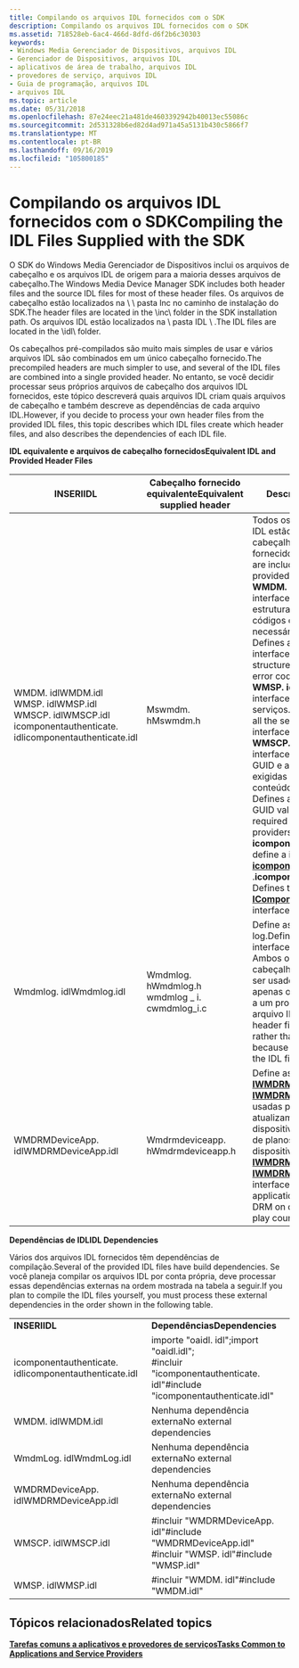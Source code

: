 ```yaml
---
title: Compilando os arquivos IDL fornecidos com o SDK
description: Compilando os arquivos IDL fornecidos com o SDK
ms.assetid: 718528eb-6ac4-466d-8dfd-d6f2b6c30303
keywords:
- Windows Media Gerenciador de Dispositivos, arquivos IDL
- Gerenciador de Dispositivos, arquivos IDL
- aplicativos de área de trabalho, arquivos IDL
- provedores de serviço, arquivos IDL
- Guia de programação, arquivos IDL
- arquivos IDL
ms.topic: article
ms.date: 05/31/2018
ms.openlocfilehash: 87e24eec21a481de4603392942b40013ec55086c
ms.sourcegitcommit: 2d531328b6ed82d4ad971a45a5131b430c5866f7
ms.translationtype: MT
ms.contentlocale: pt-BR
ms.lasthandoff: 09/16/2019
ms.locfileid: "105800185"
---
```

# <a name="compiling-the-idl-files-supplied-with-the-sdk"></a><span data-ttu-id="73ca6-109">Compilando os arquivos IDL fornecidos com o SDK</span><span class="sxs-lookup"><span data-stu-id="73ca6-109">Compiling the IDL Files Supplied with the SDK</span></span>

<span data-ttu-id="73ca6-110">O SDK do Windows Media Gerenciador de Dispositivos inclui os arquivos de cabeçalho e os arquivos IDL de origem para a maioria desses arquivos de cabeçalho.</span><span class="sxs-lookup"><span data-stu-id="73ca6-110">The Windows Media Device Manager SDK includes both header files and the source IDL files for most of these header files.</span></span> <span data-ttu-id="73ca6-111">Os arquivos de cabeçalho estão localizados na \\ \\ pasta Inc no caminho de instalação do SDK.</span><span class="sxs-lookup"><span data-stu-id="73ca6-111">The header files are located in the \\inc\\ folder in the SDK installation path.</span></span> <span data-ttu-id="73ca6-112">Os arquivos IDL estão localizados na \\ pasta IDL \\ .</span><span class="sxs-lookup"><span data-stu-id="73ca6-112">The IDL files are located in the \\idl\\ folder.</span></span>

<span data-ttu-id="73ca6-113">Os cabeçalhos pré-compilados são muito mais simples de usar e vários arquivos IDL são combinados em um único cabeçalho fornecido.</span><span class="sxs-lookup"><span data-stu-id="73ca6-113">The precompiled headers are much simpler to use, and several of the IDL files are combined into a single provided header.</span></span> <span data-ttu-id="73ca6-114">No entanto, se você decidir processar seus próprios arquivos de cabeçalho dos arquivos IDL fornecidos, este tópico descreverá quais arquivos IDL criam quais arquivos de cabeçalho e também descreve as dependências de cada arquivo IDL.</span><span class="sxs-lookup"><span data-stu-id="73ca6-114">However, if you decide to process your own header files from the provided IDL files, this topic describes which IDL files create which header files, and also describes the dependencies of each IDL file.</span></span>

<span data-ttu-id="73ca6-115">**IDL equivalente e arquivos de cabeçalho fornecidos**</span><span class="sxs-lookup"><span data-stu-id="73ca6-115">**Equivalent IDL and Provided Header Files**</span></span>



| <span data-ttu-id="73ca6-116">**INSERI**</span><span class="sxs-lookup"><span data-stu-id="73ca6-116">**IDL**</span></span>                                                                                            | <span data-ttu-id="73ca6-117">**Cabeçalho fornecido equivalente**</span><span class="sxs-lookup"><span data-stu-id="73ca6-117">**Equivalent supplied header**</span></span>               | <span data-ttu-id="73ca6-118">**Descrição**</span><span class="sxs-lookup"><span data-stu-id="73ca6-118">**Description**</span></span>                                                                                                                                                                                                                                                                                                                                                                                                                                                                                                     |
|----------------------------------------------------------------------------------------------------|----------------------------------------------|---------------------------------------------------------------------------------------------------------------------------------------------------------------------------------------------------------------------------------------------------------------------------------------------------------------------------------------------------------------------------------------------------------------------------------------------------------------------------------------------------------------------|
| <span data-ttu-id="73ca6-119">WMDM. idl</span><span class="sxs-lookup"><span data-stu-id="73ca6-119">WMDM.idl</span></span><br/> <span data-ttu-id="73ca6-120">WMSP. idl</span><span class="sxs-lookup"><span data-stu-id="73ca6-120">WMSP.idl</span></span><br/> <span data-ttu-id="73ca6-121">WMSCP. idl</span><span class="sxs-lookup"><span data-stu-id="73ca6-121">WMSCP.idl</span></span><br/> <span data-ttu-id="73ca6-122">icomponentauthenticate. idl</span><span class="sxs-lookup"><span data-stu-id="73ca6-122">icomponentauthenticate.idl</span></span><br/> | <span data-ttu-id="73ca6-123">Mswmdm. h</span><span class="sxs-lookup"><span data-stu-id="73ca6-123">Mswmdm.h</span></span>                                     | <span data-ttu-id="73ca6-124">Todos os quatro arquivos IDL estão incluídos neste cabeçalho único fornecido.</span><span class="sxs-lookup"><span data-stu-id="73ca6-124">All four IDL files are included in this single provided header.</span></span><br/> <span data-ttu-id="73ca6-125">**WMDM. idl** define todas as interfaces de aplicativo e estruturas, constantes e códigos de erro necessários.</span><span class="sxs-lookup"><span data-stu-id="73ca6-125">**WMDM.idl** Defines all the application interfaces and required structures, constants, and error codes.</span></span><br/> <span data-ttu-id="73ca6-126">**WMSP. idl** define todas as interfaces do provedor de serviços.</span><span class="sxs-lookup"><span data-stu-id="73ca6-126">**WMSP.idl** Defines all the service provider interfaces.</span></span><br/> <span data-ttu-id="73ca6-127">**WMSCP. idl** define todas as interfaces, os valores de GUID e as constantes exigidas por provedores de conteúdo seguro.</span><span class="sxs-lookup"><span data-stu-id="73ca6-127">**WMSCP.idl** Defines all the interfaces, GUID values, and constants required by secure content providers.</span></span><br/> <span data-ttu-id="73ca6-128">**icomponentauthenticate. idl** define a interface [**icomponentauthenticate**](/windows/desktop/api/mswmdm/nn-mswmdm-icomponentauthenticate) .</span><span class="sxs-lookup"><span data-stu-id="73ca6-128">**icomponentauthenticate.idl** Defines the [**IComponentAuthenticate**](/windows/desktop/api/mswmdm/nn-mswmdm-icomponentauthenticate) interface.</span></span><br/> |
| <span data-ttu-id="73ca6-129">Wmdmlog. idl</span><span class="sxs-lookup"><span data-stu-id="73ca6-129">Wmdmlog.idl</span></span>                                                                                        | <span data-ttu-id="73ca6-130">Wmdmlog. h</span><span class="sxs-lookup"><span data-stu-id="73ca6-130">Wmdmlog.h</span></span><br/> <span data-ttu-id="73ca6-131">wmdmlog \_ i. c</span><span class="sxs-lookup"><span data-stu-id="73ca6-131">wmdmlog\_i.c</span></span><br/> | <span data-ttu-id="73ca6-132">Define as interfaces de log.</span><span class="sxs-lookup"><span data-stu-id="73ca6-132">Defines the logging interfaces.</span></span><br/> <span data-ttu-id="73ca6-133">Ambos os arquivos de cabeçalho fornecidos devem ser usados, em vez de apenas o arquivo. h, devido a um problema com o arquivo IDL.</span><span class="sxs-lookup"><span data-stu-id="73ca6-133">Both supplied header files must be used, rather than just the .h file, because of a problem with the IDL file.</span></span><br/>                                                                                                                                                                                                                                                                                                                                                |
| <span data-ttu-id="73ca6-134">WMDRMDeviceApp. idl</span><span class="sxs-lookup"><span data-stu-id="73ca6-134">WMDRMDeviceApp.idl</span></span>                                                                                 | <span data-ttu-id="73ca6-135">Wmdrmdeviceapp. h</span><span class="sxs-lookup"><span data-stu-id="73ca6-135">Wmdrmdeviceapp.h</span></span>                             | <span data-ttu-id="73ca6-136">Define as interfaces [**IWMDRMDeviceApp**](iwmdrmdeviceapp.md) e [**IWMDRMDeviceApp2**](iwmdrmdeviceapp2.md) usadas por aplicativos que atualizam DRM em dispositivos ou contagens de planos de execução em dispositivos.</span><span class="sxs-lookup"><span data-stu-id="73ca6-136">Defines the [**IWMDRMDeviceApp**](iwmdrmdeviceapp.md) and [**IWMDRMDeviceApp2**](iwmdrmdeviceapp2.md) interfaces used by applications that update DRM on devices or meter play counts on devices.</span></span>                                                                                                                                                                                                                                                                                                                 |



 

<span data-ttu-id="73ca6-137">**Dependências de IDL**</span><span class="sxs-lookup"><span data-stu-id="73ca6-137">**IDL Dependencies**</span></span>

<span data-ttu-id="73ca6-138">Vários dos arquivos IDL fornecidos têm dependências de compilação.</span><span class="sxs-lookup"><span data-stu-id="73ca6-138">Several of the provided IDL files have build dependencies.</span></span> <span data-ttu-id="73ca6-139">Se você planeja compilar os arquivos IDL por conta própria, deve processar essas dependências externas na ordem mostrada na tabela a seguir.</span><span class="sxs-lookup"><span data-stu-id="73ca6-139">If you plan to compile the IDL files yourself, you must process these external dependencies in the order shown in the following table.</span></span>



|                            |                                                                                  |
|----------------------------|----------------------------------------------------------------------------------|
| <span data-ttu-id="73ca6-140">**INSERI**</span><span class="sxs-lookup"><span data-stu-id="73ca6-140">**IDL**</span></span>                    | <span data-ttu-id="73ca6-141">**Dependências**</span><span class="sxs-lookup"><span data-stu-id="73ca6-141">**Dependencies**</span></span>                                                                 |
| <span data-ttu-id="73ca6-142">icomponentauthenticate. idl</span><span class="sxs-lookup"><span data-stu-id="73ca6-142">icomponentauthenticate.idl</span></span> | <span data-ttu-id="73ca6-143">importe "oaidl. idl";</span><span class="sxs-lookup"><span data-stu-id="73ca6-143">import "oaidl.idl";</span></span><br/> <span data-ttu-id="73ca6-144">\#incluir "icomponentauthenticate. idl"</span><span class="sxs-lookup"><span data-stu-id="73ca6-144">\#include "icomponentauthenticate.idl"</span></span><br/> |
| <span data-ttu-id="73ca6-145">WMDM. idl</span><span class="sxs-lookup"><span data-stu-id="73ca6-145">WMDM.idl</span></span>                   | <span data-ttu-id="73ca6-146">Nenhuma dependência externa</span><span class="sxs-lookup"><span data-stu-id="73ca6-146">No external dependencies</span></span>                                                         |
| <span data-ttu-id="73ca6-147">WmdmLog. idl</span><span class="sxs-lookup"><span data-stu-id="73ca6-147">WmdmLog.idl</span></span>                | <span data-ttu-id="73ca6-148">Nenhuma dependência externa</span><span class="sxs-lookup"><span data-stu-id="73ca6-148">No external dependencies</span></span>                                                         |
| <span data-ttu-id="73ca6-149">WMDRMDeviceApp. idl</span><span class="sxs-lookup"><span data-stu-id="73ca6-149">WMDRMDeviceApp.idl</span></span>         | <span data-ttu-id="73ca6-150">Nenhuma dependência externa</span><span class="sxs-lookup"><span data-stu-id="73ca6-150">No external dependencies</span></span>                                                         |
| <span data-ttu-id="73ca6-151">WMSCP. idl</span><span class="sxs-lookup"><span data-stu-id="73ca6-151">WMSCP.idl</span></span>                  | <span data-ttu-id="73ca6-152">\#incluir "WMDRMDeviceApp. idl"</span><span class="sxs-lookup"><span data-stu-id="73ca6-152">\#include "WMDRMDeviceApp.idl"</span></span><br/> <span data-ttu-id="73ca6-153">\#incluir "WMSP. idl"</span><span class="sxs-lookup"><span data-stu-id="73ca6-153">\#include "WMSP.idl"</span></span><br/>        |
| <span data-ttu-id="73ca6-154">WMSP. idl</span><span class="sxs-lookup"><span data-stu-id="73ca6-154">WMSP.idl</span></span>                   | <span data-ttu-id="73ca6-155">\#incluir "WMDM. idl"</span><span class="sxs-lookup"><span data-stu-id="73ca6-155">\#include "WMDM.idl"</span></span>                                                             |



 

## <a name="related-topics"></a><span data-ttu-id="73ca6-156">Tópicos relacionados</span><span class="sxs-lookup"><span data-stu-id="73ca6-156">Related topics</span></span>

<dl> <dt>

[<span data-ttu-id="73ca6-157">**Tarefas comuns a aplicativos e provedores de serviços**</span><span class="sxs-lookup"><span data-stu-id="73ca6-157">**Tasks Common to Applications and Service Providers**</span></span>](tasks-common-to-applications-and-service-providers.md)
</dt> </dl>

 

 





